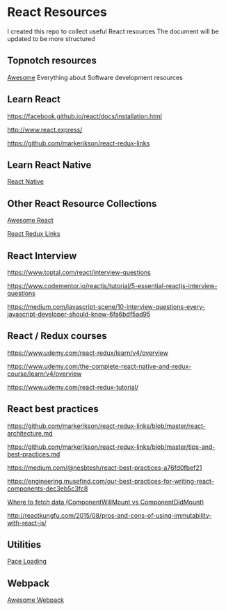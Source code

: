 # React Resources
I created this repo to collect useful React resources
The document will be updated to be more structured
## Topnotch resources
[Awesome](https://github.com/sindresorhus/awesome) Everything about Software development resources
## Learn React
https://facebook.github.io/react/docs/installation.html

http://www.react.express/

https://github.com/markerikson/react-redux-links

## Learn React Native
[React Native](./ReactNative.md)

## Other React Resource Collections
[Awesome React](https://github.com/enaqx/awesome-react)

[React Redux Links](https://github.com/markerikson/react-redux-links/)

## React Interview
https://www.toptal.com/react/interview-questions

https://www.codementor.io/reactjs/tutorial/5-essential-reactjs-interview-questions

https://medium.com/javascript-scene/10-interview-questions-every-javascript-developer-should-know-6fa6bdf5ad95

## React / Redux courses
https://www.udemy.com/react-redux/learn/v4/overview

https://www.udemy.com/the-complete-react-native-and-redux-course/learn/v4/overview

https://www.udemy.com/react-redux-tutorial/

## React best practices
https://github.com/markerikson/react-redux-links/blob/master/react-architecture.md

https://github.com/markerikson/react-redux-links/blob/master/tips-and-best-practices.md

https://medium.com/@nesbtesh/react-best-practices-a76fd0fbef21

https://engineering.musefind.com/our-best-practices-for-writing-react-components-dec3eb5c3fc8

[Where to fetch data (ComponentWillMount vs ComponentDidMount)](https://daveceddia.com/where-fetch-data-componentwillmount-vs-componentdidmount/)

http://reactkungfu.com/2015/08/pros-and-cons-of-using-immutability-with-react-js/ 

## Utilities

[Pace Loading](http://github.hubspot.com/pace/docs/welcome/)

## Webpack
[Awesome Webpack](https://github.com/webpack-contrib/awesome-webpack#webpack-examples)
